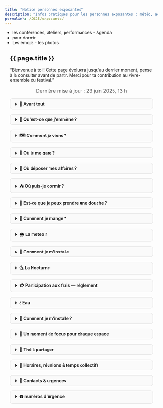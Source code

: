 ```yaml
---
title: "Notice personnes exposantes"
description: "Infos pratiques pour les personnes exposantes : météo, accès, emplacements, participation, repas, eau…"
permalink: /2025/exposants/
---
```


<style>
.wrapper { max-width: 50rem; margin: 0 auto; padding: 0 1rem; }
.update { text-align:center; font-size: 1rem; color: #555; margin-bottom: 1rem; }
details { margin: 1rem 0; border: 1px solid #ddd; border-radius: 0.5rem; padding: 0.5rem 1rem; background:#fafafa; }
summary { font-weight: 600; cursor: pointer; }
@media print {
  details { page-break-inside: avoid; border:none; background:none; }
  summary { font-weight:bold; font-size:1.1rem; }
}
</style>


- les conférences, ateliers, performances - Agenda
- pour dormir
- Les émojis - les photos


<section class="section">
  <div class="wrapper" markdown="1">

# {{ page.title }}

“Bienvenue à toi ! Cette page évoluera jusqu’au dernier moment, pense à la consulter avant de partir. Merci pour ta contribution au vivre-ensemble du festival.”

<p class="update">Dernière mise à jour : 23&nbsp;juin&nbsp;2025, 13 h</p>

<details markdown="1">
<summary>🎍 Avant tout</summary>

Bienvenue à toi ! Nous sommes vraiment ravies de t’accueillir cette année.

Quelques repères humains :
- **Les bénévoles** : Cyrille, Lionel, Louna et Guillaume (jeudi uniquement puis il sera intervenant)  
  → Grand merci à elleux pour leur énergie !
- **Les hôtes** du parc : Didier et Ifa, sans qui ce lieu vivant ne serait pas possible.
- **L’organisation** : portée cette année par Stéphane, Yalin et Manon.
- On attend entre 50 et 300 personnes par jour.

Quelques points essentiels pour que le festival soit doux pour toutes les personnes :
- idéalement arrive mercredi ou jeudi pour pouvoir t'installer correctement et avoir toute notre attention
- Merci de bien prendre note des rendez-vous dans la rubrique : 👥 Horaires, réunions & temps collectifs.
- **Bols pour les personnes visiteuses** : Cette année, pour soulager la charge des bénévoles, nous n'avons pas pris en charge de prêter un bol à chaque personne visiteuse.
- **Parking** :  
  Ne pas se garer sur le parking visiteurs (il est déjà très limité pour le public).
- **Circulation dans le parc** :  
  Quand le parc est ouvert, merci de passer par le côté (le long de la rivière) et d’éviter de traverser l’esplanade centrale.  
  → Cela permet de préserver l’expérience des visiteurs et d’aider l’équipe du parc pour la billetterie.
- **Chiens** :  
  Nous nous sommes engagés à ce qu’ils soient tenus en laisse, même s’ils préféreraient la liberté !
- **Cadre prévenant** :  
  Nous affichons toujours nos [recommandations pour un cadre prévenant](https://festival.gongfucha.fr/2025/recommandations-de-postures/).  
  Certains en sont agacés, d’autres nous remercient : à chacun·e d’y puiser ce qui lui convient.

Merci pour ton attention à ces petits points : ils rendent possible un festival harmonieux pour tous les êtres présents — humains, animaux, plantes, esprits du lieu…

</details>


<details markdown="1">
<summary>🎒 Qu'est-ce que j’emmène ?</summary>

Avant de partir, prends quelques minutes pour préparer ce qui t’aidera à vivre le festival en beauté et en sérénité :

**Le nécessaire :**
- ✔️ Remplir [ce document](https://gongfucha.frama.space/s/HJs2GbXzk8LdtNH) avant le 26 juin (cela nous aide beaucoup pour t’accueillir)
- ✔️ Thermos (grand format si possible)
- ✔️ Une vasque ou un petit seau pour rincer les bols d’infusion
- ✔️ Crème solaire (sauf si tu te baignes à la rivière), chapeau
- ✔️ De quoi protéger tes pièces et tes thés du soleil, de la pluie ou de l’humidité
- ✔️ Un tapis, coussins, jonc ou sisal pour habiller le sol de ton espace (merci de privilégier les matières naturelles et les tons unis)
- ✔️ Des vêtements pour la journée, la nuit et les surprises de la météo
- ✔️ De quoi grignoter ou manger, hors repas conviviaux
- ✔️ Une lampe torche ou frontale

**Pour plus de confort :**
- ✔️ Bouilloire
- ✔️ Maillot de bain (il est possible de se baigner dans la rivière toute proche)
- ✔️ Anti-moustiques (il y en a peu, mais qui sait !)
- ✔️ un brasero, et son charbon pour chauffer ton eau à l'ancienne

Prends aussi avec toi l’envie de partager, la curiosité et ta douceur intérieure.  
À très bientôt au bord de l’eau, sous les bambous.
</details>

<details markdown="1">
<summary>🗺️ Comment je viens ?</summary>
Le Parc aux Bambous t’accueille grâce à la présence bienveullante de Ifa et Didier.

- [Accès détaillé au parc](https://parcauxbambous.com/#acces)
- Sur le site du festival : [venir au parc](https://festival.gongfucha.fr/2025/venir-parc-aux-bambous/)
- Adresse GPS : [Le Parc aux Bambous](https://osm.org/go/xVMb2MvF0--) — Broques, 09500 Lapenne, Ariège Pyrénées
- Coordonnées : 43° 08′ 44.85″ N / 01° 43′ 53.61″ E
- Pour le covoiturage : partage tes infos ou consulte [ce document commun](https://gongfucha.frama.space/s/HJs2GbXzk8LdtNH)

Merci d’anticiper un peu de temps pour ton installation, surtout vendredi.
</details>

<details markdown="1">
<summary>🚗 Où je me gare ?</summary>
- Note ton arrivée sur [ce document](https://gongfucha.frama.space/s/HJs2GbXzk8LdtNH) pour que nous puissions t’accueillir au mieux.
- **Parking visiteurs** : merci de ne pas l’utiliser, il est réservé au public.
- **Parking exposantes** : Broques hameau, 09500 Lapenne.
  - Mercredi et jeudi, tu peux entrer jusqu'au parc pour décharger, puis gare ton véhicule sur le parking dédié.
- Veille à ne pas bloquer l’accès à d’autres véhicules ni aux secours.
</details>

<details markdown="1">
<summary>🎒 Où déposer mes affaires ?</summary>
- Dépose tes affaires [ici, dans la cave de la maison de Didier et Ifa](https://www.openstreetmap.org/way/320530535#map=18/43.146086/1.730685) (bout du chemin Broques).
- Passe le tunnel de bambou : la porte de la cave sera sur ta gauche. Les palettes du festival sont là, sur la droite, trouve-toi une petite place pour ton matériel.
</details>

<details markdown="1">
<summary>⛺ Où puis-je dormir ?</summary>
**En van/camion aménagé :**  
- Un champ entre le chemin Broques et la rivière (appartenant à Ifa et Didier) est ouvert pour stationner ton véhicule en toute tranquillité.

**En tente, sous les étoiles :**  
- Il est possible de planter ta tente discrètement dans le parc.
- Merci d’indiquer ta présence sur [ce document](https://gongfucha.frama.space/s/rEco65XQE4Dppkb).
- Garde à l’esprit la règle du “pas de trace” : laisse l’herbe et les lieux comme tu les as trouvés.
- Pour déposer tes affaires : vois la rubrique précédente (“Où déposer mes affaires ?”).
</details>

<details markdown="1">
<summary>🚿 Est-ce que je peux prendre une douche ?</summary>
- Oui, une douche est accessible au même endroit que la zone “Où déposer mes affaires ?”.
- Au fond, à gauche de la cave (maison de Didier et Ifa), tu trouveras une douche simple.
</details>

<details markdown="1">
<summary>🍜 Comment je mange ?</summary>

**Repas sur place**  
- [Repas du midi](/2025/restauration) préparés par **Miki & Fred** (option végane possible) — 17 € le menu complet  
- Il est possible de commander pour le soir (dans la limite des portions disponibles)
- Réservation :
  - Directement sur leur espace (près du grand acacia, au centre du village)
  - Ou [en ligne](https://boutique.gongfucha.fr/products/tick6_ticket-assiette-et-dessert-miki-and-fred/)

**Faire des courses**  
- À 2 km : [La grange aux abeilles](https://www.pyreneescathares.com/offres/la-grange-aux-abeilles-lapenne-fr-4600560/)
- À 7 km : Les Pujols — boulangerie et routier
- À Pamiers (~13 km) :
  - [SoBio](https://www.sobio.fr/magasin/so-bio-pamiers)
  - [BioCoop](https://www.biocooplesmyrtilles.com/presentation-horaires-itineraires-biocoop-les-myrtilles.html)
  - Grandes surfaces et commerces
- À Mirepoix (~20 km) :
  - [Bio Monde](https://magasins.biomonde.fr/occitanie/ariege/mirepoix/biomonde-la-verte-doc-mirepoix-65)
  - Nombreux restaurants et commerces
</details>

<details markdown="1">
<summary>🌦️ La météo ?</summary>

**Prévisions à ce jour** :

| Jour        | Conditions   | Min / Max °C |
| ----------- | ------------ | ------------ |
| Jeudi 26    | Peu nuageux  | 19 / 28      |
| Vendredi 27 | Ensoleillé   | 17 / 28      |
| Samedi 28   | Ensoleillé   | 17 / 29      |
| Dimanche 29 | Ensoleillé   | 18 / 30      |

- [Météo France — Lapenne](https://meteofrance.com/previsions-meteo-france/lapenne/09500)
- [Meteoblue](https://www.meteoblue.com/fr/meteo/semaine/la-bastide-de-lordat_france_3011274)

**En cas de pluie**  
Les espaces ne sont pas abrités : si la pluie s’invite, retrouvons-nous à l’accueil pour un thé chaud et des échanges. Les visiteurs seront naturellement moins nombreux.  
En cas de forte chaleur, prévois casquette, gourde, crème solaire et vêtements légers.
À contrario, il peut faire frais le soir.

</details>

<details markdown="1">
<summary>📍 Comment je m'installe</summary>

- Pourquoi venir le jeudi 26 juin ?
La journée est dédiée à l’installation des espaces, on
aimerait que ça soit un moment de rencontre entre toutes les personnes
qui participent au festival. Si vous imaginez venir le vendredi il est
possible que vous vous sentiez un peu seul dans votre installation

Scénographie
- Des espaces minimalistes, tables plutôt basses et/ou au sol, petit tabourets,zafu....
- Des matières naturelles : bambou , bois et tissu blanc / écru.

Ce qu'on aimerait éviter :
- Des stands comme sur un marché - sur tréteaux,
- barnum kakemonos et alignés les uns à côtés des autres
- De grands panneaux publicitaires
- Pas de couleur flashy

Pour t'inspirer, tu peux prendre appuis sur les photos des précédentes éditions :
=> https://photo.gongfucha.fr/

Pour chaque espace on fournis trois belles planches et des rondins
dit comme ça, ça fait bizarre non ;)

</details>

<details markdown="1">
<summary>🌜 La Nocturne</summary>
- [Toutes les infos sur la Nocturne](/2025/nocturne/)
- Une personne par espace exposants est invitée à la Nocturne
- Pour réserver d'autres billets : [Accès Nocturne](https://boutique.gongfucha.fr/products/tick7_billet-nocturne-festival/)
- Présentation du déroulé : vendredi soir à 18h45, sous l’acacia
</details>

<details markdown="1">
<summary>💳 Participation aux frais — règlement</summary>
- Cette année, la participation aux frais est fixée à **90 €** pour les trois jours
- Modalités de règlement :
  - Virement (IBAN : BE50 9671 9604 2218)
  - Espèces ou CB à la boutique GongFuCha (Yalin)
  - CB : envoi d’un lien de paiement par email, sur demande
- Merci de régler avant le **samedi 28 juin à 12h**
- Besoin d’une facture ? Précise simplement tes coordonnées par mail
</details>

<details markdown="1">
<summary>💧 Eau</summary>
**Pour tes infusions de thé :**
- Point d’eau chaude sous l’acacia, au centre du village
- Eau de source fraîche collectée à Sengouagneich (dans la limite des stocks, comme les éditions précédentes)
- Tu peux aussi utiliser un brasero pour chauffer de l’eau (si tu en as un)

**Pour boire et rincer tes bols :**
- Eau fraîche disponible près du parking exposants, là où tu peux déposer tes affaires
- Et à l'accueil du parc
</details>

<details markdown="1">
<summary>📐 Comment je m’installe ?</summary>

**Pourquoi venir le jeudi 26 juin ?**  
Cette journée est dédiée à l’installation et à la rencontre entre toutes les personnes exposantes. C’est le bon moment pour poser tes affaires en douceur, découvrir les lieux, échanger avec les autres et co-créer l’ambiance du festival.  
Arriver vendredi risque de te faire manquer ce moment collectif, et tu pourrais te sentir un peu isolé·e au montage.

**Scénographie souhaitée :**  
- Espaces minimalistes, tables basses ou au sol, petits tabourets, zafus…
- Privilégie les matières naturelles : bambou, bois, tissus blancs ou écrus.
- Nous fournissons trois belles planches et quelques rondins pour chaque espace (oui, c’est spécial… mais efficace !).

**Ce qu’on préfère éviter :**  
- Les stands “type marché” (tréteaux, barnums alignés, kakemonos)
- Les grands panneaux publicitaires ou supports agressifs
- Les couleurs trop flashy

**Pour t’inspirer**  
Parcourez les photos des éditions précédentes :  
👉 [galerie photos](https://photo.gongfucha.fr/)

Merci d’incarner l’esprit GongFuCha dans ton espace : simplicité, matières nobles, beauté naturelle, attention à l’ambiance collective.

</details>

<details markdown="1">
<summary>🎤 Un moment de focus pour chaque espace</summary>

**Pour chaque espace, nous vous proposons d’offrir un “moment de focus” pendant le festival.**  
C’est l’occasion de partager ce qui vous tient à cœur :  
- atelier, démonstration, cérémonie, conférence, retour d’expérience ou simple moment d’échange…

**Comment ça se passe ?**
- Chaque jour, nous affichons un programme actualisé à l’accueil et en ligne, pour orienter les personnes visiteuses vers ton espace ou, si tu préfères, un lieu collectif dédié.
- Tu choisis la forme, le contenu, et la durée (entre 20 min et 1h30 selon ce que tu souhaites).
- Nous pouvons fournir quelques chaises, amener de l’eau chaude pour le thé ou aider à installer le petit matériel.
- L’équipe du festival accompagne en douceur les visiteur·euse·s vers les animations, sans forcer, dans le respect du rythme de chacun·e.

**Ce temps est précieux** : il permet aux personnes visiteuses de vivre une expérience singulière, de mieux te rencontrer, d’approfondir leur découverte du thé ou de la création. Beaucoup nous demandent ces rendez-vous : c’est un vrai cadeau pour elles… et souvent un beau moment de partage pour toi aussi.

Idéalement, si tu proposes ce moment tous les jours (même à horaires variables), cela permet à chaque personne de vivre l’expérience, quel que soit son jour de visite. Bien sûr, tu restes libre du rythme qui te convient !

> **Merci d’avance de jouer le jeu — chaque proposition nourrit la richesse et la beauté du festival.**

</details>

<details markdown="1">
<summary>🍵 Thé à partager</summary>

Pour les personnes exposantes, nous proposons à prix doux :

- **Sì Jì Chūn** (cultivar 四季春 — “le printemps aux quatre saisons”)
- Première récolte : avril 2025
- Origine : Nantou (Taïwan)
- Productrice : Mme Lin Su Yan
- Tarif : 10 € les 50 g

Un thé vivant, pour accompagner vos moments de pause ou vos dégustations avec les personnes visiteuses.

</details>

<details markdown="1">
<summary>👥 Horaires, réunions & temps collectifs</summary>

**Horaires du parc pour le public :**  
- Ouverture : 11h  
- Fermeture : 18h

---

**Temps collectifs et rencontres exposant·e·s :**

- **Jeudi 18h45**  
  *Point collaboratif* : questions/réponses, accueil des nouveaux, partages pratiques.  
  *Lieu* : sous l’acacia (place du village)  
  *Durée* : 40 min

- **Vendredi 18h45**  
  *Atelier collectif* : préparation des deux rituels, GongFuCha et WuWo (infos, partage d’expériences, questions).  
  *Lieu* : sous l’acacia  
  *Durée* : 40 min

- **Vendredi 19h30**  
  *Repas partagé (proposition)* : chaque personne amène de quoi grignoter ou partager

- **Dimanche 10h précises**  
  *Rétrospective collective* :  
  Retour sur le festival pour s’améliorer et célébrer.  
  *Lieu* : sous l’acacia  
  *Durée* : 1h  
  **Déroulé** :  
    - Ce qui s’est passé  
    - Ce qui s’est moins bien passé (frustrations, points d’amélioration)  
    - Ce qui s’est bien passé (célébrations)  
    - Actions et idées pour la prochaine édition

---

**Tous ces temps sont ouverts à chaque personne exposante ou bénévole, dans l’esprit du partage et de la coopération.**
</details>

<details markdown="1">
<summary>🤙 Contacts &amp; urgences</summary>

- Logistique :
  - **Yalin** - 06 66 08 11 88 - yalin@gongfucha.fr
  - **Louna** - 06 16 47 33 77 - langloislouna@gmail.com 
  - **Stéphane** - stephane@gongfucha.fr
- Parc aux bambous :
  - **Didier ou Ifa** - 05 61 60 52 11 - parcauxbambous09@gmail.com
- Si c'est important :
  - Criez Stéphane, ou demandez à une personne qui porte un badge 工夫茶 où il est

</details>

<details markdown="1">
<summary>☎️ numéros d'urgence</summary>

| Service           | Numéro      | Pour...                                                                        |
|-------------------|-------------|--------------------------------------------------------------------------------|
| **Police**        | 17          | Intervention immédiate des forces de l'ordre                                   |
| **Pompiers**      | 18          | Situation de péril, accident, secours rapide                                   |
| **SAMU**          | 15          | Détresse vitale, urgence médicale, orientation vers les soins                  |
| **SMS Urgence**   | 114         | Urgence par message (victime/témoin, accessible en cas de handicap)            |
| **Centre anti-poison** | 05 61 77 74 47 | Intoxications, allergies graves, ingestion accidentelle                    |

| Pharmacie                        | Adresse                                           | Tél.         | Distance   |
|----------------------------------|--------------------------------------------------|--------------|------------|
| **Pharmacie de la tour**         | 9 rue du 8 Mai 1945, 09100 La Tour du Crieu      |              | ~10 km     |
| **Pharmacie Dde Milliane**       | 68 Bd Alsace Lorraine, 09100 Pamiers             | 05 61 67 01 82 | ~13 km   |


**Comment signaler une urgence** :
- Où vous trouvez-vous ? Indiquez le lieu le plus précisément possible pour permettre aux secours de vous trouver rapidement (ville, rue,
numéro, étage, code d’accès à l’immeuble si nécessaire, etc.) ;
- Que se passe-t-il ? Indiquez la nature du problème (feu, malaise, accident, etc.), le nombre et l'état des victimes ;
- Y a-t-il un risque que les choses s’aggravent ? Evoquez les risques éventuels d’incendie, d’explosion ou d’effondrement ;
- Répondez aux questions qui vous seront posées par la personne que vous aurez au téléphone.
- Ne raccrochez jamais le premier ! La personne qui a pris en charge votre appel vous dira quand elle a toutes les informations nécessaires.
- Donnez votre numéro de téléphone et si possible, restez sur place, en sécurité, pour guider les secours
</details>

  </div>
</section>